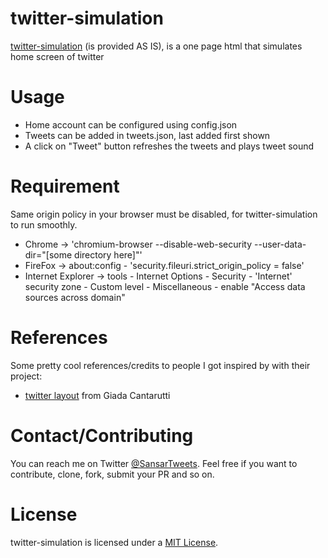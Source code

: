 
twitter-simulation
=======

[twitter-simulation](https://github.com/sansar-choinyambuu/twitter-simulation) (is provided AS IS), is a one page html that simulates home screen of twitter

# Usage

- Home account can be configured using config.json
- Tweets can be added in tweets.json, last added first shown
- A click on "Tweet" button refreshes the tweets and plays tweet sound

# Requirement
Same origin policy in your browser must be disabled, for twitter-simulation to run smoothly.
- Chrome -> 'chromium-browser --disable-web-security --user-data-dir="[some directory here]"'
- FireFox -> about:config - 'security.fileuri.strict_origin_policy = false'
- Internet Explorer -> tools - Internet Options - Security - 'Internet' security zone - Custom level - Miscellaneous - enable "Access data sources across domain"  

# References
Some pretty cool references/credits to people I got inspired by with their project: 

- [twitter layout](https://codepen.io/Gi_18/pen/xwVJKg) from Giada Cantarutti

# Contact/Contributing

You can reach me on Twitter [@SansarTweets](https://twitter.com/SansarTweets).
Feel free if you want to contribute, clone, fork, submit your PR and so on.

# License

twitter-simulation is licensed under a [MIT License](https://opensource.org/licenses/MIT).
